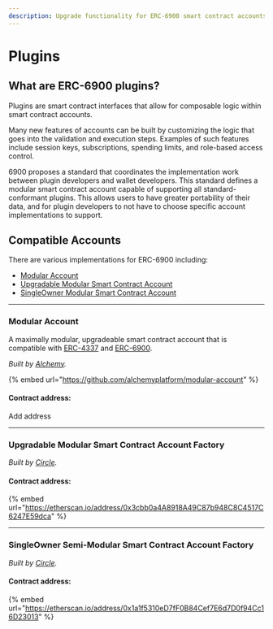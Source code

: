 ```yaml
---
description: Upgrade functionality for ERC-6900 smart contract accounts.
---
```


# Plugins

## What are ERC-6900 plugins?

Plugins are smart contract interfaces that allow for composable logic within smart contract accounts.

Many new features of accounts can be built by customizing the logic that goes into the validation and execution steps. Examples of such features include session keys, subscriptions, spending limits, and role-based access control.

6900 proposes a standard that coordinates the implementation work between plugin developers and wallet developers. This standard defines a modular smart contract account capable of supporting all standard-conformant plugins. This allows users to have greater portability of their data, and for plugin developers to not have to choose specific account implementations to support.

## Compatible Accounts

There are various implementations for ERC-6900 including:

* [Modular Account](./#modular-account)
* [Upgradable Modular Smart Contract Account](./#upgradable-modular-smart-contract-account-factory)
* [SingleOwner Modular Smart Contract Account](./#singleowner-semi-modular-smart-contract-account-factory)

***

### Modular Account

A maximally modular, upgradeable smart contract account that is compatible with [ERC-4337](https://eips.ethereum.org/EIPS/eip-4337) and [ERC-6900](https://eips.ethereum.org/EIPS/eip-6900).

_Built by_ [_Alchemy_](https://www.alchemy.com)_._

{% embed url="https://github.com/alchemyplatform/modular-account" %}

#### Contract address:

Add address

***

### Upgradable Modular Smart Contract Account Factory

_Built by_ [_Circle_](https://www.circle.com)_._

#### Contract address:

{% embed url="https://etherscan.io/address/0x3cbb0a4A8918A49C87b948C8C4517C6247E59dca" %}

***

### SingleOwner Semi-Modular Smart Contract Account Factory

_Built by_ [_Circle_](https://www.circle.com)_._

#### Contract address:

{% embed url="https://etherscan.io/address/0x1a1f5310eD7fF0B84Cef7E6d7D0f94Cc16D23013" %}

